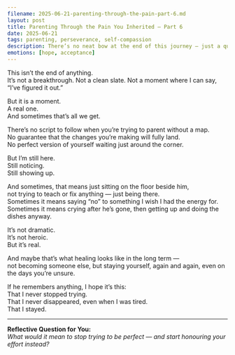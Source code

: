 ```yaml
---
filename: 2025-06-21-parenting-through-the-pain-part-6.md
layout: post
title: Parenting Through the Pain You Inherited – Part 6
date: 2025-06-21
tags: parenting, perseverance, self-compassion
description: There’s no neat bow at the end of this journey — just a quiet truth: I’m still here. I’m still trying. And for today, that’s enough.
emotions: [hope, acceptance]
---
```


This isn’t the end of anything.  
It’s not a breakthrough. Not a clean slate. Not a moment where I can say,  
“I’ve figured it out.”

But it is a moment.  
A real one.  
And sometimes that’s all we get.

There’s no script to follow when you’re trying to parent without a map.  
No guarantee that the changes you’re making will fully land.  
No perfect version of yourself waiting just around the corner.

But I’m still here.  
Still noticing.  
Still showing up.

And sometimes, that means just sitting on the floor beside him,  
not trying to teach or fix anything — just being there.  
Sometimes it means saying “no” to something I wish I had the energy for.  
Sometimes it means crying after he’s gone, then getting up and doing the dishes anyway.

It’s not dramatic.  
It’s not heroic.  
But it’s real.

And maybe that’s what healing looks like in the long term —  
not becoming someone else, but staying yourself, again and again, even on the days you’re unsure.

If he remembers anything, I hope it’s this:  
That I never stopped trying.  
That I never disappeared, even when I was tired.  
That I stayed.

---

**Reflective Question for You:**  
*What would it mean to stop trying to be perfect — and start honouring your effort instead?*
